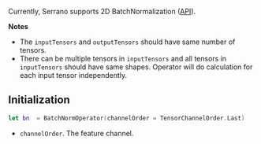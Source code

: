 Currently, Serrano supports 2D BatchNormalization ([API](http://serrano-lib.org/docs/latest/api/Classes/BatchNormOperator.html)).

**Notes**

- The `inputTensors` and `outputTensors` should have same number of tensors. 
- There can be multiple tensors in `inputTensors` and all tensors in `inputTensors` should have same shapes. Operator will do calculation for each input tensor independently.

## Initialization

```swift
let bn  = BatchNormOperator(channelOrder = TensorChannelOrder.Last)
```

- `channelOrder`. The feature channel.
